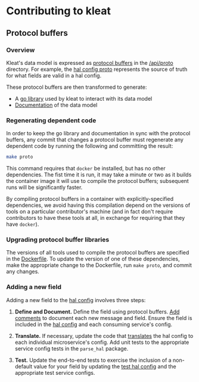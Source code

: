 # Contributing to kleat

## Protocol buffers

### Overview

Kleat's data model is expressed as [protocol buffers](https://developers.google.com/protocol-buffers)
in the [/api/proto](api/proto) directory. For example, the [hal config proto](/api/proto/config/halconfig.proto)
represents the source of truth for what fields are valid in a hal config.

These protocol buffers are then transformed to generate:

- A [go library](/api/client) used by kleat to interact with its data model
- [Documentation](/docs/docs.md) of the data model

### Regenerating dependent code

In order to keep the go library and documentation in sync with the protocol buffers, any commit that
changes a protocol buffer must regenerate any dependent code by running the following and committing
the result:

```bash
make proto
```

This command requires that `docker` be installed, but has no other dependencies. The fist time it
is run, it may take a minute or two as it builds the container image it will use to compile the
protocol buffers; subsequent runs will be significantly faster.

By compiling protocol buffers in a container with explicitly-specified dependencies, we avoid
having this compilation depend on the versions of tools on a particular contributor's machine
(and in fact don't require contributors to have these tools at all, in exchange for requiring that
they have `docker`).

### Upgrading protocol buffer libraries

The versions of all tools used to compile the protocol buffers are specified in the
[Dockerfile](/build/protoc/Dockerfile). To update the version of one of these dependencies,
make the appropriate change to the Dockerfile, run `make proto`, and commit any changes.

### Adding a new field

Adding a new field to the [hal config](/api/proto/config/halconfig.proto)
involves three steps:

1. **Define and Document.** Define the field using protocol buffers.
[Add comments](https://developers.google.com/protocol-buffers/docs/proto3#adding-comments)
to document each new message and field. Ensure the field is included in the
[hal config](/api/proto/config/halconfig.proto) and each
consuming service's config.

2. **Translate.** If necessary, update the code that [translates](/pkg/transform/transform.go)
the hal config to each individual microservice's config. Add unit tests to the
appropriate service config tests in the `parse_hal` package.

3. **Test.** Update the end-to-end tests to exercise the inclusion of a
non-default value for your field by updating the [test hal config](/testdata/halconfig.yml)
and the appropriate test service configs.
